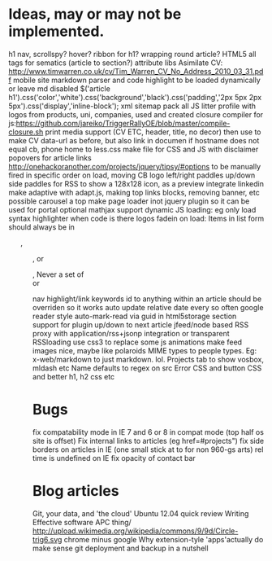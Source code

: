 # Ideas, may or may not be implemented.

h1 nav, scrollspy? hover?
ribbon for h1? wrapping round article?
HTML5 all tags for sematics (article to section?)
attribute libs
Asimilate CV: http://www.timwarren.co.uk/cv/Tim_Warren_CV_No_Address_2010_03_31.pdf
mobile site
markdown parser and code highlight to be loaded dynamically or leave md disabled
$('article h1').css('color','white').css('background','black').css('padding','2px 5px 2px 5px').css('display','inline-block');
xml sitemap
pack all JS
litter profile with logos from products, uni, companies, used and created
closure compiler for js:https://github.com/jareiko/TriggerRallyOE/blob/master/compile-closure.sh
print media support (CV ETC, header, title, no decor) then use to make CV
data-url as before, but also link in documen
if hostname does not equal cb, phone home
to less.css 
make file for CSS and JS
with disclaimer
popovers for article links http://onehackoranother.com/projects/jquery/tipsy/#options
to be manually fired in specific order on load, moving CB logo 
left/right paddles
up/down side paddles for RSS
to show a 128x128 icon, as a preview
integrate linkedin
make adaptive with adapt.js, making top links blocks, removing banner, etc
possible carousel a top
make page loader inot jquery plugin so it can be used for portal
optional mathjax support
dynamic JS loading: eg only load syntax highlighter when code is there
logos fadein on load:
Items in list form should always be in <ul>, <ol>, or <dl>, Never a set of <div> or <p> nav
highlight/link keywords
id to anything within an article should be overriden so it works
auto update relative date every so often
google reader style auto-mark-read via guid in html5storage
section support for plugin
up/down to next article
jfeed/node based RSS proxy with application/rss+jsonp integration or transparent RSSloading
use css3 to replace some js animations
make feed images nice, maybe like polaroids
MIME types to people types. Eg: x-web/markdown to just markdown. lol.
Projects tab to show vosbox, mldash etc
Name defaults to regex on src
Error CSS and button CSS and better h1, h2 css etc

# Bugs

fix compatability mode in IE 7 and 6 or 8 in compat mode  (top half os site is offset)
Fix internal links to articles (eg href=#projects")
fix side borders on articles in IE (one small stick at to for non 960-gs arts)
rel time is undefined on IE
fix opacity of contact bar

# Blog articles

Git, your data, and 'the cloud'
Ubuntu 12.04 quick review
Writing Effective software
APC thing/
http://upload.wikimedia.org/wikipedia/commons/9/9d/Circle-trig6.svg
chrome minus google
Why extension-tyle 'apps'actually do make sense
git deployment and backup in a nutshell

